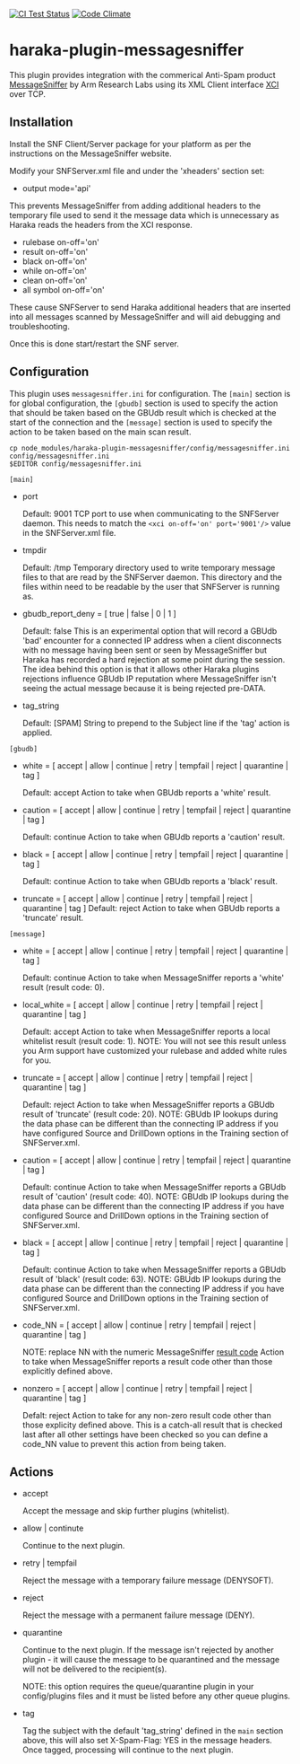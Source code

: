 [![CI Test Status][ci-img]][ci-url]
[![Code Climate][clim-img]][clim-url]

# haraka-plugin-messagesniffer

This plugin provides integration with the commerical Anti-Spam product [MessageSniffer](http://armresearch.com/products/sniffer.jsp) by Arm Research Labs using its XML Client interface [XCI](http://armresearch.com/support/articles/software/snfServer/xci/) over TCP.

## Installation

Install the SNF Client/Server package for your platform as per the instructions on the MessageSniffer website.

Modify your SNFServer.xml file and under the 'xheaders' section set:

- output mode='api'

This prevents MessageSniffer from adding additional headers to the temporary file used to send it the message data which is unnecessary as Haraka reads the headers from the XCI response.

- rulebase on-off='on'
- result on-off='on'
- black on-off='on'
- while on-off='on'
- clean on-off='on'
- all symbol on-off='on'

These cause SNFServer to send Haraka additional headers that are inserted into all messages scanned by MessageSniffer and will aid debugging and troubleshooting.

Once this is done start/restart the SNF server.

## Configuration

This plugin uses `messagesniffer.ini` for configuration. The `[main]` section is for global configuration, the `[gbudb]` section is used to specify the action that should be taken based on the GBUdb result which is checked at the start of the connection and the `[message]` section is used to specify the action to be taken based on the main scan result.

```
cp node_modules/haraka-plugin-messagesniffer/config/messagesniffer.ini config/messagesniffer.ini
$EDITOR config/messagesniffer.ini
```

`[main]`

- port

  Default: 9001
  TCP port to use when communicating to the SNFServer daemon.
  This needs to match the `<xci on-off='on' port='9001'/>` value in the SNFServer.xml file.

- tmpdir

  Default: /tmp
  Temporary directory used to write temporary message files to that are read by the SNFServer daemon.
  This directory and the files within need to be readable by the user that SNFServer is running as.

- gbudb_report_deny = [ true | false | 0 | 1 ]

  Default: false
  This is an experimental option that will record a GBUdb 'bad' encounter for a connected IP address when a client
  disconnects with no message having been sent or seen by MessageSniffer but Haraka has recorded a hard rejection at
  some point during the session. The idea behind this option is that it allows other Haraka plugins rejections influence
  GBUdb IP reputation where MessageSniffer isn't seeing the actual message because it is being rejected pre-DATA.

- tag_string

  Default: [SPAM]
  String to prepend to the Subject line if the 'tag' action is applied.

`[gbudb]`

- white = [ accept | allow | continue | retry | tempfail | reject | quarantine | tag ]

  Default: accept
  Action to take when GBUdb reports a 'white' result.

- caution = [ accept | allow | continue | retry | tempfail | reject | quarantine | tag ]

  Default: continue
  Action to take when GBUdb reports a 'caution' result.

- black = [ accept | allow | continue | retry | tempfail | reject | quarantine | tag ]

  Default: continue
  Action to take when GBUdb reports a 'black' result.

- truncate = [ accept | allow | continue | retry | tempfail | reject | quarantine | tag ]
  Default: reject
  Action to take when GBUdb reports a 'truncate' result.

`[message]`

- white = [ accept | allow | continue | retry | tempfail | reject | quarantine | tag ]

  Default: continue
  Action to take when MessageSniffer reports a 'white' result (result code: 0).

- local_white = [ accept | allow | continue | retry | tempfail | reject | quarantine | tag ]

  Default: accept
  Action to take when MessageSniffer reports a local whitelist result (result code: 1).
  NOTE: You will not see this result unless you Arm support have customized your rulebase and added white rules for you.

- truncate = [ accept | allow | continue | retry | tempfail | reject | quarantine | tag ]

  Default: reject
  Action to take when MessageSniffer reports a GBUdb result of 'truncate' (result code: 20).
  NOTE: GBUdb IP lookups during the data phase can be different than the connecting IP address if you have configured
  Source and DrillDown options in the Training section of SNFServer.xml.

- caution = [ accept | allow | continue | retry | tempfail | reject | quarantine | tag ]

  Default: continue
  Action to take when MessageSniffer reports a GBUdb result of 'caution' (result code: 40).
  NOTE: GBUdb IP lookups during the data phase can be different than the connecting IP address if you have configured
  Source and DrillDown options in the Training section of SNFServer.xml.

- black = [ accept | allow | continue | retry | tempfail | reject | quarantine | tag ]

  Default: continue
  Action to take when MessageSniffer reports a GBUdb result of 'black' (result code: 63).
  NOTE: GBUdb IP lookups during the data phase can be different than the connecting IP address if you have configured
  Source and DrillDown options in the Training section of SNFServer.xml.

- code_NN = [ accept | allow | continue | retry | tempfail | reject | quarantine | tag ]

  NOTE: replace NN with the numeric MessageSniffer [result code](http://armresearch.com/support/articles/software/snfServer/core.jsp)
  Action to take when MessageSniffer reports a result code other than those explicitly defined above.

- nonzero = [ accept | allow | continue | retry | tempfail | reject | quarantine | tag ]

  Defalt: reject
  Action to take for any non-zero result code other than those explicity defined above. This is a catch-all result that
  is checked last after all other settings have been checked so you can define a code_NN value to prevent this action from
  being taken.

## Actions

- accept

  Accept the message and skip further plugins (whitelist).

- allow | continute

  Continue to the next plugin.

- retry | tempfail

  Reject the message with a temporary failure message (DENYSOFT).

- reject

  Reject the message with a permanent failure message (DENY).

- quarantine

  Continue to the next plugin. If the message isn't rejected by another plugin - it will cause the message to be quarantined
  and the message will not be delivered to the recipient(s).

  NOTE: this option requires the queue/quarantine plugin in your config/plugins files and it must be listed before any
  other queue plugins.

- tag

  Tag the subject with the default 'tag_string' defined in the `main` section above, this will also set X-Spam-Flag: YES in
  the message headers. Once tagged, processing will continue to the next plugin.

<!-- leave these buried at the bottom of the document -->

[ci-img]: https://github.com/haraka/haraka-plugin-messagesniffer/actions/workflows/ci.yml/badge.svg
[ci-url]: https://github.com/haraka/haraka-plugin-messagesniffer/actions/workflows/ci.yml
[clim-img]: https://codeclimate.com/github/haraka/haraka-plugin-messagesniffer/badges/gpa.svg
[clim-url]: https://codeclimate.com/github/haraka/haraka-plugin-messagesniffer
